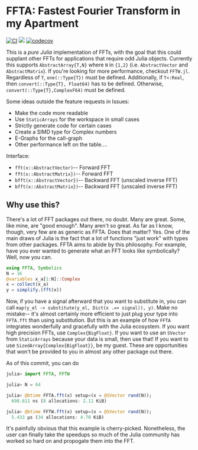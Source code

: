 # FFTA: Fastest Fourier Transform in my Apartment

[![CI](https://github.com/JuliaMath/FFTA.jl/actions/workflows/ci.yml/badge.svg)](https://github.com/JuliaMath/FFTA.jl/actions/workflows/ci.yml)
[![](https://img.shields.io/badge/docs-stable-blue.svg)](https://juliamath.github.io/FFTA.jl/stable/)
[![codecov](https://codecov.io/gh/JuliaMath/FFTA.jl/graph/badge.svg?token=LEUDt0h3CG)](https://codecov.io/gh/JuliaMath/FFTA.jl)

This is a *pure Julia* implementation of FFTs, with the goal that this could supplant other FFTs for applications that require odd Julia objects. Currently this supports `AbstractArray{T,N}` where `N` in `{1,2}` (i.e. `AbstractVector` and `AbstractMatrix`). If you're looking for more performance, checkout `FFTW.jl`. Regardless of `T`, `one(::Type{T})` must be defined. Additionally, if `T<:Real`, then `convert(::Type{T}, Float64)` has to be defined. Otherwise, `convert(::Type{T},ComplexF64)` must be defined.

Some ideas outside the feature requests in Issues:
- Make the code more readable
- Use `StaticArrays` for the workspace in small cases
- Strictly generate code for certain cases
- Create a SIMD type for Complex numbers
- E-Graphs for the call-graph
- Other performance left on the table....

Interface:
- `fft(x::AbstractVector)`-- Forward FFT
- `fft(x::AbstractMatrix})`-- Forward FFT
- `bfft(x::AbstractVector})`-- Backward FFT (unscaled inverse FFT)
- `bfft(x::AbstractMatrix})`-- Backward FFT (unscaled inverse FFT)


## Why use this?
There's a lot of FFT packages out there, no doubt. Many are great. Some, like mine, are "good enough". Many aren't so great. As far as I know, though, very few are as generic as FFTA. Does that matter? Yes. One of the main draws of Julia is the fact that a lot of functions "just work" with types from other packages. FFTA aims to abide by this philosophy. For example, have you ever wanted to generate what an FFT looks like symbolically? Well, now you can.
```julia
using FFTA, Symbolics
N = 16
@variables x_a[1:N]::Complex
x = collect(x_a)
y = simplify.(fft(x))
```
Now, if you have a signal afterward that you want to substitute in, you can call `map(y_el -> substitute(y_el, Dict(x .=> signal)), y)`. Make no mistake-- it's almost certainly more efficient to just plug your type into `FFTA.fft` than using substitution. But this is an example of how `FFTA` integrates wonderfully and gracefully with the Julia ecosystem. If you want high precision FFTs, use `Complex{BigFloat}`. If you want to use an `SVector` from `StaticArrays` because your data is small, then use that! If you want to use `SizedArray{Complex{BigFloat}}`, be my guest. These are opportunities that won't be provided to you in almost any other package out there.

As of this commit, you can do
```julia
julia> import FFTA, FFTW

julia> N = 64

julia> @btime FFTA.fft(x) setup=(x = @SVector rand(N));
  698.611 ns (8 allocations: 2.11 KiB)

julia> @btime FFTW.fft(x) setup=(x = @SVector rand(N));
  5.433 μs (34 allocations: 4.70 KiB)
```
It's painfully obvious that this example is cherry-picked. Nonetheless, the user can finally take the speedups so much of the Julia community has worked so hard on and propogate them into the FFT.
